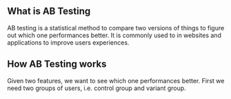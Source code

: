 ## What is AB Testing

AB testing is a statistical method to compare two versions of things to figure out which one performances better. It is commonly used to in websites and applications to improve users experiences.

## How AB Testing works

Given two features, we want to see which one performances better. First we need two groups of users, i.e. control group and variant group. 
